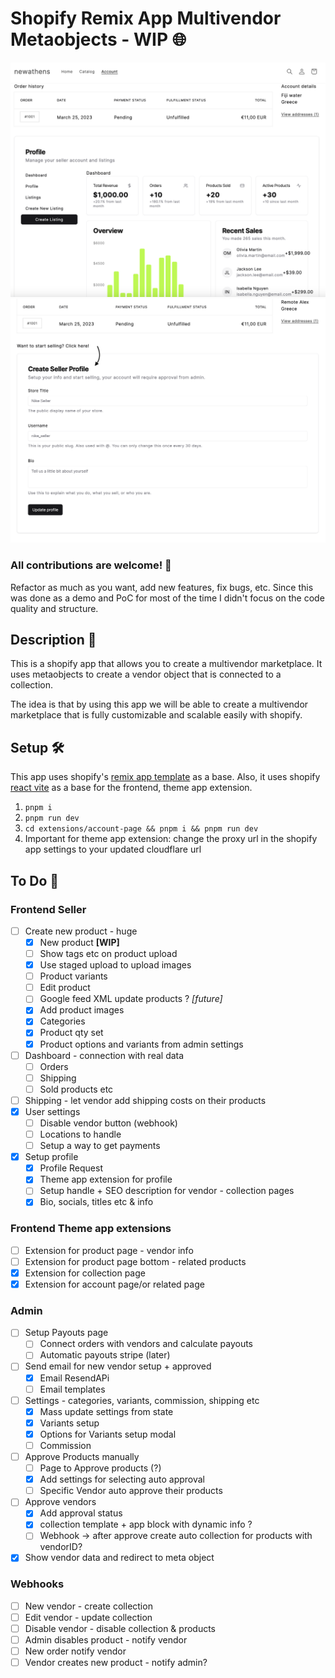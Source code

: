 # Shopify Remix App Multivendor Metaobjects - WIP 🌐

![vendor page](./public/customer.png)
![create vendor](./public/start-selling.png)

### All contributions are welcome! 🙏
Refactor as much as you want, add new features, fix bugs, etc.
Since this was done as a demo and PoC for most of the time I didn't focus on the code quality and structure.

## Description 📝 
This is a shopify app that allows you to create a multivendor marketplace.
It uses metaobjects to create a vendor object that is connected to a collection.

The idea is that by using this app we will be able to create a multivendor marketplace that is fully customizable and scalable easily with shopify.


## Setup 🛠
This app uses shopify's [remix app template](https://github.com/Shopify/shopify-app-template-remix) as a base. 
Also, it uses shopify [react vite](https://github.com/montalvomiguelo/theme-extension-vite) as a base for the frontend, theme app extension.

1. `pnpm i`
2. `pnpm run dev`
3. `cd extensions/account-page && pnpm i && pnpm run dev`
4. Important for theme app extension: change the proxy url in the shopify app settings to your updated cloudflare url


## To Do 📝

### Frontend Seller
- [ ] Create new product - huge
  - [X] New product **[WIP]**
  - [ ] Show tags etc on product upload 
  - [X] Use staged upload to upload images
  - [ ] Product variants
  - [ ] Edit product
  - [ ] Google feed XML update products ? _[future]_
  - [x] Add product images
  - [x] Categories 
  - [x] Product qty set
  - [x] Product options and variants from admin settings
- [ ] Dashboard - connection with real data
  - [ ] Orders
  - [ ] Shipping
  - [ ] Sold products etc
- [ ] Shipping - let vendor add shipping costs on their products
- [x] User settings
  - [ ] Disable vendor button (webhook)
  - [ ] Locations to handle
  - [ ] Setup a way to get payments
- [x] Setup profile
  - [x] Profile Request
  - [x] Theme app extension for profile
  - [ ] Setup handle + SEO description for vendor - collection pages
  - [x] Bio, socials, titles etc & info

### Frontend Theme app extensions
- [ ] Extension for product page - vendor info
- [ ] Extension for product page bottom - related products
- [X] Extension for collection page
- [x] Extension for account page/or related page

### Admin
- [ ] Setup Payouts page 
  - [ ] Connect orders with vendors and calculate payouts
  - [ ] Automatic payouts stripe (later)
- [ ] Send email for new vendor setup + approved 
  - [X] Email ResendAPi 
  - [ ] Email templates
- [ ] Settings - categories, variants, commission, shipping etc
  - [x] Mass update settings from state
  - [x] Variants setup
  - [x] Options for Variants setup modal 
  - [ ] Commission
- [ ] Approve Products manually
  - [ ] Page to Approve products (?)
  - [x] Add settings for selecting auto approval
  - [ ] Specific Vendor auto approve their products
- [ ] Approve vendors
  - [x] Add approval status
  - [x] collection template + app block with dynamic info ?
  - [ ] Webhook -> after approve create auto collection for products with vendorID?
- [x] Show vendor data and redirect to meta object 

### Webhooks 
- [ ] New vendor - create collection
- [ ] Edit vendor - update collection 
- [ ] Disable vendor - disable collection & products
- [ ] Admin disables product - notify vendor
- [ ] New order notify vendor
- [ ] Vendor creates new product - notify admin?
